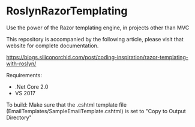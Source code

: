 # RoslynRazorTemplating
Use the power of the Razor templating engine, in projects other than MVC

This repository is accompanied by the following article, please visit that website for complete documentation.

https://blogs.siliconorchid.com/post/coding-inspiration/razor-templating-with-roslyn/

Requirements:
* .Net Core 2.0
* VS 2017

To build:
Make sure that the .cshtml template file (EmailTemplates/SampleEmailTemplate.cshtml) is set to "Copy to Output Directory"
